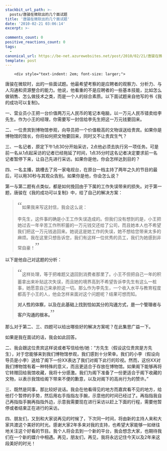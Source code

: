 ```yaml
---
stackbit_url_path: >-
  posts/唐骏在微软出的几个面试题
title: '唐骏在微软出的几个面试题'
date: '2010-02-21 03:06:14'
excerpt: >-
  
comments_count: 0
positive_reactions_count: 0
tags: 
  - 
canonical_url: https://be-net.azurewebsites.net/post/2010/02/21/唐骏在微软出的几个面试题
template: post
---
```


        <div style="text-indent: 2em; font-size: larger;">
<p>唐骏在微软时，出的一些面试题。他最希望考察的是应聘者的观察力、分析力、与人沟通和资源整合的能力。他说，他看重的不是应聘者的一些基本技能，比如怎么做销售、怎么做技术之类，而是一个人的综合素质。以下面试题来自他写的书《我的成功可以复制》。</p>
<p>一、营业员小王把一台价值两万元人民币的笔记本电脑，以一万元人民币错卖给李先生。作为小王的经理，你需要写一封信给李先生把这一万元钱要回来。</p>
<p>二、一位贵宾到博物馆参观，向导员把一个价值极高的文物误送给贵宾。如果你是博物馆的馆长，你将如何把文物要回来，同时又不让贵宾生气？</p>
<p>三、一名记者，原定下午1点30分开始采访，2点他必须去执行另一项任务。可是前一名从1点起采访的记者已经拖延了时间，1点35分时这名记者决定要求前一名记者暂停下来，让自己先进行采访。如果你是他，你会怎样达到目的？</p>
<p>四、一名主播，跳槽去了另一家电视台，在原台一档主持了两年之久的节目的最后，可以用30秒与其观众告别。如果你是他，你会怎么说？</p>
<p>第一与第二题有点类似，都是如何挽回由于下属的工作失误带来的损失。对于第一题，唐骏在《我的成功可以复制》中，给了自己的解决方案：</p>
<blockquote>
<p><span style="color: rgb(128, 128, 128); "><span style="font-size: xx-large; "><span style="font-family: 黑体; ">“</span></span></span>如果我来写这封信，我会这么说：</p>
<p>李先生，这件事的确是小王工作失误造成的。但我们没有想到的是，小王把她过去一年辛苦工作所积蓄的一万元钱交还给了公司，而且她本人也不希望我们把这一万元钱追回来。她说这是她工作的失误，她不想给您带来太多的麻烦。我在这里只想告诉您，我们有这样一位优秀的员工，我们为她感到非常自豪！<span style="font-family: 黑体; "><span style="color: rgb(128, 128, 128); "><span style="font-size: xx-large; ">”</span></span></span></p>
</blockquote>
<p>以下是他自己对这题的分析：</p>
<blockquote>
<p><span style="color: rgb(128, 128, 128); "><span style="font-size: xx-large; "><span style="font-family: 黑体; ">“</span></span></span>这样处理，等于把难题又退回到消费者那里了。小王不但把自己一年的积蓄拿出来补贴这次失误，而且她的境界高到不希望告诉李先生有这么一桩事，她愿意自己来承担这一切。那么作为李先生，一个收入水平与教育程度都高于小王的人，他会怎样来面对这个问题呢？结果可想而知。</p>
<p><strong>对人性的体察，以及在此基础上找到恰如其分的沟通方式，是一个管理者与客户沟通的根本。</strong><span style="color: rgb(128, 128, 128); "><span style="font-size: xx-large; "><span style="font-family: 黑体; ">”</span></span></span></p>
</blockquote>
<p>那么对于第二、三、四题可以给出哪些好的解决方案呢？在此集思广益一下。</p>
<p>如果是我在面试的话，我会如此回答。</p>
<p>二、我会跟这位贵宾这样说或者写信给他/她：“方先生（假设这位贵宾是方先生），对于您能够来到我们博物馆参观，我们感到十分荣幸。我们的小李（假设向导员是小李）送给了阁下一份XX表达了我们对阁下此行的珍视。然而，这份XX对我们博物馆有着一种特殊的意义，而且更适合于存放在博物馆。如果阁下能够再将它转赠回给我馆收藏，我将十分感激。我们为阁下准备了一份更适合于阁下收藏的文物，以表示我馆给阁下带来不便的歉意，以及对阁下的高尚行为的赞许。”</p>
<p>三、既然是同事，那比较好说话。我会在他看得见的地方而嘉宾看不见的地方，给他打个暂停的手势，然后用右手指指左手腕，示意他的时间已经过了。再指指我自己再指指手腕再指指外边，示意我需要现在进行采访以赶上下面的行程，需要他暂停或者结束正在进行的采访。</p>
<p>四、朋友们，又到和大家说再见的时候了，下次同一时间，将由新的主持人来和大家共渡这个美好的时光。感谢大家2年多来对我的支持，也希望大家能够一如继往地关注这个好看的节目。我个人将会去到一个新的平台，我会想念大家，也期待我们在一个新的媒介中相遇。再见，朋友们，再见，我将永远记住今天以及2年来这段美好的时光！</p>
</div>
      